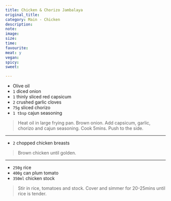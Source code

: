 ```yaml
---
title: Chicken & Chorizo Jambalaya
original_title:
category: Main - Chicken
description:
note:
image:
size:
time:
favourite:
meat: y
vegan:
spicy:
sweet:

---
```


* Olive oil
* `1` diced onion
* `1` thinly sliced red capsicum
* `2` crushed garlic cloves
* `75g` sliced chorizo
* `1 tbsp` cajun seasoning

>Heat oil in large frying pan. Brown onion. Add capsicum, garlic, chorizo and cajun seasoning. Cook 5mins. Push to the side.

---

* `2` chopped chicken breasts

>Brown chicken until golden.

---

* `250g` rice
* `400g` can plum tomato
* `350ml` chicken stock

>Stir in rice, tomatoes and stock. Cover and simmer for 20-25mins until rice is tender.